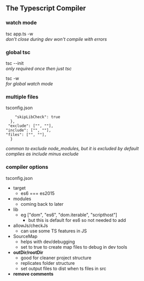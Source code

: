 ## The Typescript Compiler

### watch mode

tsc app.ts -w  
_don't close during dev_
_won't compile with errors_

### global tsc

tsc --init  
_only required once_
_then just tsc_

tsc -w  
_for global watch mode_

### multiple files

tsconfig.json

```...
    "skipLibCheck": true
  },
 "exclude": ["", ""],
"include": ["", ""],
"files": ["", ""],
  }
```

_common to exclude node_modules, but it is excluded by default_  
_complies as include minus exclude_

### compiler options

tsconfig.json

- target
  - es6 === es2015
- modules
  - coming back to later
- lib
  - eg ["dom", "es6", "dom.iterable", "scripthost"]
    - but this is default for es6 so not needed to add
- allowJs/checkJs
  - can use some TS features in JS
- SourceMap
  - helps with dev/debugging
  - set to true to create map files to debug in dev tools
- **outDir/rootDir**
  - good for cleaner project structure
  - replicates folder structure
  - set output files to dist when ts files in src
- **remove comments**
